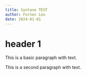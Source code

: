 ```yaml
---
title: Syntaxe TEST
author: Fornes Leo
date: 2024-01-01
---
```


# header 1

This is a basic paragraph with text.

This is a second paragraph with text.

